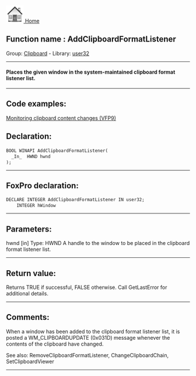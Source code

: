 [<img src="../../images/home.png"> Home ](https://github.com/VFPX/Win32API)  

## Function name : AddClipboardFormatListener
Group: [Clipboard](../../functions_group.md#Clipboard)  -  Library: [user32](../../../libraries.md#user32)  
***  


#### Places the given window in the system-maintained clipboard format listener list.
***  


## Code examples:
[Monitoring clipboard content changes (VFP9)](../../samples/sample_601.md)  

## Declaration:
```foxpro  
BOOL WINAPI AddClipboardFormatListener(
  _In_  HWND hwnd
);  
```  
***  


## FoxPro declaration:
```foxpro  
DECLARE INTEGER AddClipboardFormatListener IN user32;
	INTEGER hWindow  
```  
***  


## Parameters:
hwnd [in]
Type: HWND
A handle to the window to be placed in the clipboard format listener list.  
***  


## Return value:
Returns TRUE if successful, FALSE otherwise. Call GetLastError for additional details.  
***  


## Comments:
When a window has been added to the clipboard format listener list, it is posted a WM_CLIPBOARDUPDATE (0x031D) message whenever the contents of the clipboard have changed.  
  
See also: RemoveClipboardFormatListener, ChangeClipboardChain, SetClipboardViewer    
  
***  

